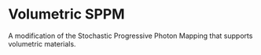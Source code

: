 # Volumetric SPPM
A modification of the Stochastic Progressive Photon Mapping that supports volumetric materials. 
